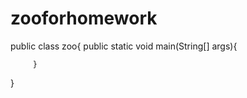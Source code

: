 # zooforhomework
public class zoo{
         public static void main(String[] args){
                  
         }
}
